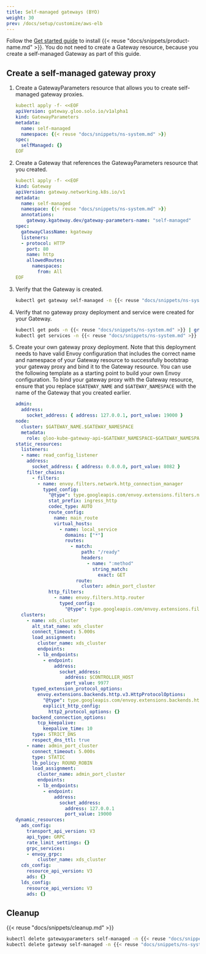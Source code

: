 ```yaml
---
title: Self-managed gateways (BYO)
weight: 30
prev: /docs/setup/customize/aws-elb
---
```


Follow the [Get started guide](/docs/quickstart/) to install {{< reuse "docs/snippets/product-name.md" >}}. You do not need to create a Gateway resource, because you create a self-managed Gateway as part of this guide. 

## Create a self-managed gateway proxy

1. Create a GatewayParameters resource that allows you to create self-managed gateway proxies. 
   ```yaml
   kubectl apply -f- <<EOF
   apiVersion: gateway.gloo.solo.io/v1alpha1
   kind: GatewayParameters
   metadata:
     name: self-managed
     namespace: {{< reuse "docs/snippets/ns-system.md" >}}
   spec:
     selfManaged: {}
   EOF
   ```

2. Create a Gateway that references the GatewayParameters resource that you created. 
   ```yaml
   kubectl apply -f- <<EOF
   kind: Gateway
   apiVersion: gateway.networking.k8s.io/v1
   metadata:
     name: self-managed
     namespace: {{< reuse "docs/snippets/ns-system.md" >}}
     annotations:
       gateway.kgateway.dev/gateway-parameters-name: "self-managed"
   spec:
     gatewayClassName: kgateway
     listeners:
     - protocol: HTTP
       port: 80
       name: http
       allowedRoutes:
         namespaces:
           from: All
   EOF  
   ```

3. Verify that the Gateway is created.  
   ```sh
   kubectl get gateway self-managed -n {{< reuse "docs/snippets/ns-system.md" >}} -o yaml
   ```

4. Verify that no gateway proxy deployment and service were created for your Gateway. 
   ```sh
   kubectl get pods -n {{< reuse "docs/snippets/ns-system.md" >}} | grep self-managed
   kubectl get services -n {{< reuse "docs/snippets/ns-system.md" >}} | grep self-managed
   ```
   
5. Create your own gateway proxy deployment. Note that this deployment needs to have valid Envoy configuration that includes the correct name and namespace of your Gateway resource to successfully bootstrap your gateway proxy and bind it to the Gateway resource. You can use the following template as a starting point to build your own Envoy configuration. To bind your gateway proxy with the Gateway resource, ensure that you replace `$GATEWAY_NAME` and `$GATEWAY_NAMESPACE` with the name of the Gateway that you created earlier. 
   ```yaml
   admin:
     address:
       socket_address: { address: 127.0.0.1, port_value: 19000 }
   node:
     cluster: $GATEWAY_NAME.$GATEWAY_NAMESPACE
     metadata:
       role: gloo-kube-gateway-api~$GATEWAY_NAMESPACE~$GATEWAY_NAMESPACE-$GATEWAY_NAME
   static_resources:
     listeners:
     - name: read_config_listener
       address:
         socket_address: { address: 0.0.0.0, port_value: 8082 }
       filter_chains:
         - filters:
           - name: envoy.filters.network.http_connection_manager
             typed_config:
               "@type": type.googleapis.com/envoy.extensions.filters.network.http_connection_manager.v3.HttpConnectionManager
               stat_prefix: ingress_http
               codec_type: AUTO
               route_config:
                 name: main_route
                 virtual_hosts:
                   - name: local_service
                     domains: ["*"]
                     routes:
                       - match:
                           path: "/ready"
                           headers:
                             - name: ":method"
                               string_match:
                                 exact: GET
                         route:
                           cluster: admin_port_cluster
               http_filters:
                 - name: envoy.filters.http.router
                   typed_config:
                     "@type": type.googleapis.com/envoy.extensions.filters.http.router.v3.Router
     clusters:
       - name: xds_cluster
         alt_stat_name: xds_cluster
         connect_timeout: 5.000s
         load_assignment:
           cluster_name: xds_cluster
           endpoints:
           - lb_endpoints:
             - endpoint:
                 address:
                   socket_address:
                     address: $CONTROLLER_HOST
                     port_value: 9977
         typed_extension_protocol_options:
           envoy.extensions.backends.http.v3.HttpProtocolOptions:
             "@type": type.googleapis.com/envoy.extensions.backends.http.v3.HttpProtocolOptions
             explicit_http_config:
               http2_protocol_options: {}
         backend_connection_options:
           tcp_keepalive:
             keepalive_time: 10
         type: STRICT_DNS
         respect_dns_ttl: true
       - name: admin_port_cluster
         connect_timeout: 5.000s
         type: STATIC
         lb_policy: ROUND_ROBIN
         load_assignment:
           cluster_name: admin_port_cluster
           endpoints:
           - lb_endpoints:
             - endpoint:
                 address:
                   socket_address:
                     address: 127.0.0.1
                     port_value: 19000
   dynamic_resources:
     ads_config:
       transport_api_version: V3
       api_type: GRPC
       rate_limit_settings: {}
       grpc_services:
       - envoy_grpc:
           cluster_name: xds_cluster
     cds_config:
       resource_api_version: V3
       ads: {}
     lds_config:
       resource_api_version: V3
       ads: {}
   ```
   
## Cleanup

{{< reuse "docs/snippets/cleanup.md" >}}

```sh
kubectl delete gatewayparameters self-managed -n {{< reuse "docs/snippets/ns-system.md" >}}
kubectl delete gateway self-managed -n {{< reuse "docs/snippets/ns-system.md" >}}
```